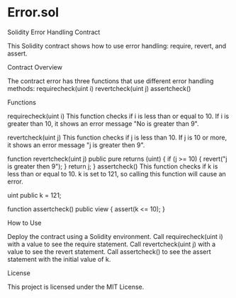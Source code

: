 # Error.sol

Solidity Error Handling Contract

This Solidity contract shows how to use error handling: require, revert, and assert.

Contract Overview

The contract error has three functions that use different error handling methods:
requirecheck(uint i)
revertcheck(uint j)
assertcheck()

Functions

requirecheck(uint i)
This function checks if i is less than or equal to 10. If i is greater than 10, it shows an error message "No is greater than 9".


revertcheck(uint j)
This function checks if j is less than 10. If j is 10 or more, it shows an error message "j is greater then 9".

function revertcheck(uint j) public pure returns (uint) {
    if (j >= 10) {
        revert("j is greater then 9");
    }
    return j;
}
assertcheck()
This function checks if k is less than or equal to 10. k is set to 121, so calling this function will cause an error.

uint public k = 121;

function assertcheck() public view {
    assert(k <= 10);
}

How to Use

Deploy the contract using a Solidity environment.
Call requirecheck(uint i) with a value to see the require statement.
Call revertcheck(uint j) with a value to see the revert statement.
Call assertcheck() to see the assert statement with the initial value of k.

License

This project is licensed under the MIT License.






